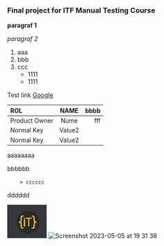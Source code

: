 

### Final project for ITF Manual Testing Course

**paragraf 1**

*paragraf 2*

1. aaa
2. bbb
3. ccc
    - 1111
    - 1111

Test link [Google]( https://google.com "google")


| ROL  | NAME  | bbbb |
|:---|:---:|---:|
| Product Owner | Nume | fff |
| Normal Key | Value2 |
| Normal Key | Value2 |

aaaaaaaa

bbbbbb

        > cccccc
dddddd


![test img](https://github.com/ctnssc/Proiect-Practic-Testare-Manuala/blob/main/Screenshot%202023-05-05%20at%2019.31.38.png?raw=true "descriere")
![Screenshot 2023-05-05 at 19 31 38](https://user-images.githubusercontent.com/127977552/236517724-2348760f-bc29-4f25-a9f8-55fa479ed0d5.png)

